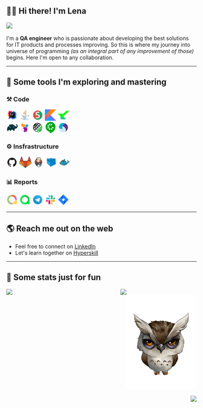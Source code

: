 ## :wave::blush: Hi there! I'm Lena 

<p align="left">
  <img src="https://readme-typing-svg.herokuapp.com?font=helvetica&color=%239152C0&size=25&width=500&lines=Welcome+to+my+coding+playground">
</p>

I'm a **QA engineer** who is passionate about developing the best solutions for IT products and processes improving. So this is where my journey into universe of programming *(as an integral part of any improvement of those)* begins. Here I'm open to any collaboration.

___
## :blue_heart: Some tools I'm exploring and mastering

### :hammer_and_pick: Code

<code><img height="30" title="IntelliJ IDEA" src="https://github.com/Lena-Sazh/Lena-Sazh/blob/main/src/test/resources/logo/Intelij_IDEA.svg"></code>
<code><img height="30" title="Java" src="https://github.com/Lena-Sazh/Lena-Sazh/blob/main/src/test/resources/logo/Java.svg"></code>
<code><img height="30" title="JUnit 5" src="https://github.com/Lena-Sazh/Lena-Sazh/blob/main/src/test/resources/logo/JUnit5.svg"></code>
<code><img height="30" title="Kotlin" src="https://github.com/Lena-Sazh/Lena-Sazh/blob/main/src/test/resources/logo/Kotlin.svg"></code>
<code><img height="30" title="Kotest" src="https://github.com/Lena-Sazh/Lena-Sazh/blob/main/src/test/resources/logo/Kotest.png"></code>
  <br />
<code><img height="30" title="Gradle" src="https://github.com/Lena-Sazh/Lena-Sazh/blob/main/src/test/resources/logo/Gradle.svg"></code>
<code><img height="30" title="Selenide" src="https://github.com/Lena-Sazh/Lena-Sazh/blob/main/src/test/resources/logo/Selenide.svg"></code>
<code><img height="30" title="Rest-Assured" src="https://github.com/Lena-Sazh/Lena-Sazh/blob/main/src/test/resources/logo/Rest-Assured.svg"></code>
<code><img height="30" title="Cucumber" src="https://github.com/Lena-Sazh/Lena-Sazh/blob/main/src/test/resources/logo/Cucumber.svg"></code>
<code><img height="30" title="Appium" src="https://github.com/Lena-Sazh/Lena-Sazh/blob/main/src/test/resources/logo/Appium.svg"></code>

### :gear: Insfrastructure

<code><img height="30" title="GitHub" src="https://github.com/Lena-Sazh/Lena-Sazh/blob/main/src/test/resources/logo/Github.svg"></code>
<code><img height="30" title="GitLab" src="https://github.com/Lena-Sazh/Lena-Sazh/blob/main/src/test/resources/logo/Gitlab.svg"></code>
<code><img height="30" title="Jenkins" src="https://github.com/Lena-Sazh/Lena-Sazh/blob/main/src/test/resources/logo/Jenkins.svg"></code>
<code><img height="30" title="Selenoid" src="https://github.com/Lena-Sazh/Lena-Sazh/blob/main/src/test/resources/logo/Selenoid.svg"></code>
<code><img height="30" title="Docker" src="https://github.com/Lena-Sazh/Lena-Sazh/blob/main/src/test/resources/logo/Docker.svg"></code>

### :bar_chart: Reports

<code><img height="30" title="Allure Report" src="https://github.com/Lena-Sazh/Lena-Sazh/blob/main/src/test/resources/logo/Allure_Report.svg"></code>
<code><img height="30" title="Allure TestOps" src="https://github.com/Lena-Sazh/Lena-Sazh/blob/main/src/test/resources/logo/Allure_EE.svg"></code>
<code><img height="30" title="Telegram" src="https://github.com/Lena-Sazh/Lena-Sazh/blob/main/src/test/resources/logo/Telegram.svg"></code>
<code><img height="30" title="Slack" src="https://github.com/Lena-Sazh/Lena-Sazh/blob/main/src/test/resources/logo/Slack.svg"></code>
<code><img height="30" title="Jira" src="https://github.com/Lena-Sazh/Lena-Sazh/blob/main/src/test/resources/logo/Jira.svg"></code>

___
## :earth_americas: Reach me out on the web

* Feel free to connect on <a href="https://www.linkedin.com/in/elena-sazhina/">LinkedIn</a> 
* Let's learn together on <a href="https://hyperskill.org/profile/8906132">Hyperskill</a> 
___
## :purple_heart: Some stats just for fun

<p align="left">
<a href="https://github.com/Lena-Sazh/github-readme-stats">
  <img width="60%" align="left" src="https://github-readme-stats.vercel.app/api?username=Lena-Sazh&show_icons=true&theme=buefy&hide_border=true" />
</a>
</p>

<p align="left">
<a href="https://github.com/Lena-Sazh/convoychat">
  <img width="40%" align="left" src="https://github-readme-stats.vercel.app/api/top-langs/?username=Lena-Sazh&layout=compact&theme=buefy&hide_border=true" />
</a>
</p>

<p align="right">
<a href="https://github.com/Lena-Sazh">
  <img width="190" height="250" title="I'm watching you!" src="https://github.com/Lena-Sazh/Lena-Sazh/blob/main/src/test/resources/gif/Owl_blink.gif?raw=true">
</a>
</p>

<p align="right">
<a href="https://komarev.com/ghpvc/?username=Lena-Sazh&style=plastic&color=9152C0">
  <img src="https://komarev.com/ghpvc/?username=Lena-Sazh&style=plastic&color=9152C0" />
</a>
</p>

<!--

<a><img width="40%" align="right" src="https://github-readme-stats.vercel.app/api/top-langs/?username=Lena-Sazh&layout=compact&theme=buefy&hide_border=true"/></a>

![Lena's view stats](https://komarev.com/ghpvc/?username=Lena-Sazh&style=plastic&color=9152C0)

<a href="https://github.com/Lena-Sazh/convoychat">
  <img align="left" src="https://github-readme-stats.vercel.app/api/top-langs/?username=Lena-Sazh&layout=compact&theme=buefy&hide_border=true" />
</a>

*Providing highest level of **QUALITY** for IT products and processes to make **CUSTOMERS** happy* 

<a href="https://github.com/anuraghazra/convoychat">
  <img align="left" src="https://github-readme-stats.vercel.app/api/top-langs/?username=Lena-Sazh&layout=compact&theme=buefy&hide_border=true" />
</a>

![Lena's GitHub stats](https://github-readme-stats.vercel.app/api?username=Lena-Sazh&show_icons=true&theme=buefy)

[![Top Langs](https://github-readme-stats.vercel.app/api/top-langs/?username=Lena-Sazh&layout=compact&theme=buefy)](https://github.com/anuraghazra/github-readme-stats)


[![Readme Card](https://github-readme-stats.vercel.app/api/pin/?username=Lena-Sazh&repo=AllureExamples&theme=buefy)](https://github.com/anuraghazra/github-readme-stats)
-->
